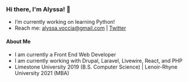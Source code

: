 ### Hi there, I'm Alyssa! 👋

- I’m currently working on learning Python!
- Reach me: alyssa.voccia@gmail.com | [Twitter](https://www.twitter.com/alyssa_voccia)

#### About Me
- I am currently a Front End Web Developer
- I am currently working with Drupal, Laravel, Livewire, React, and PHP
- Limestone University 2019 (B.S. Computer Science) | Lenoir-Rhyne University 2021 (MBA)

